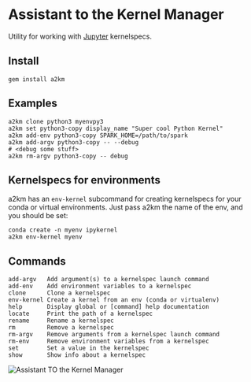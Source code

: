 # Assistant to the Kernel Manager

Utility for working with [Jupyter](https://jupyter.org) kernelspecs.


## Install

    gem install a2km


## Examples

    a2km clone python3 myenvpy3
    a2km set python3-copy display_name "Super cool Python Kernel"
    a2km add-env python3-copy SPARK_HOME=/path/to/spark
    a2km add-argv python3-copy -- --debug
    # <debug some stuff>
    a2km rm-argv python3-copy -- debug

## Kernelspecs for environments

a2km has an `env-kernel` subcommand for creating kernelspecs for your conda or virtual environments.
Just pass a2km the name of the env, and you should be set:

    conda create -n myenv ipykernel
    a2km env-kernel myenv


## Commands

    add-argv   Add argument(s) to a kernelspec launch command
    add-env    Add environment variables to a kernelspec
    clone      Clone a kernelspec
    env-kernel Create a kernel from an env (conda or virtualenv)
    help       Display global or [command] help documentation
    locate     Print the path of a kernelspec
    rename     Rename a kernelspec
    rm         Remove a kernelspec
    rm-argv    Remove arguments from a kernelspec launch command
    rm-env     Remove environment variables from a kernelspec
    set        Set a value in the kernelspec
    show       Show info about a kernelspec


![Assistant TO the Kernel Manager](http://i.imgur.com/F0WLaYR.jpg)
